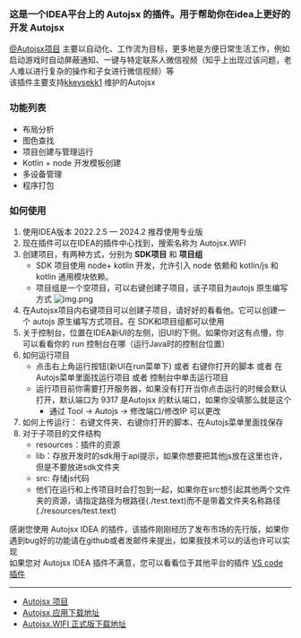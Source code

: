 ### 这是一个IDEA平台上的 Autojsx 的插件。用于帮助你在idea上更好的开发 Autojsx
[@Autojsx项目](https://github.com/kkevsekk1/AutoX) 主要以自动化、工作流为目标，更多地是方便日常生活工作，例如启动游戏时自动屏蔽通知、一键与特定联系人微信视频（知乎上出现过该问题，老人难以进行复杂的操作和子女进行微信视频）等  
该插件主要支持[kkevsekk1](https://github.com/kkevsekk1/AutoX) 维护的Autojsx

### 功能列表
* 布局分析
* 图色查找
* 项目创建与管理运行
* Kotlin + node 开发模板创建
* 多设备管理
* 程序打包
### 如何使用
1. 使用IDEA版本 2022.2.5 — 2024.2 推荐使用专业版
2. 现在插件可以在IDEA的插件中心找到，搜索名称为 Autojsx.WIFI
3. 创建项目，有两种方式，分别为 **SDK项目** 和 **项目组**
   * SDK 项目使用 node+ kotlin 开发，允许引入 node 依赖和 kotlin/js 和 kotlin 通用模块依赖。
   * 项目组是一个空项目，可以右键创建子项目，该子项目为autojs 原生编写方式
![img.png](img.png)
4. 在Autojsx项目内右键项目可以创建子项目，请好好的看看他。它可以创建一个 autojs 原生编写方式项目。在 SDK和项目组都可以使用
5. 关于控制台，位置在IDEA新UI的左侧，旧UI的下侧。如果你对这有点懵，你可以看看你的 run 控制台在哪（运行Java时的控制台位置）
6. 如何运行项目
   * 点击右上角运行按钮(新UI在run菜单下) 或者 右键你打开的脚本 或者 在Autojs菜单里面找运行项目 或者 控制台中单击运行项目
   * 运行项目前你需要打开服务器，如果没有打开当你点击运行的时候会默认打开，默认端口为 9317 是Autojsx 的默认端口，如果你没填那么就是这个
     * 通过 Tool -> Autojs -> 修改端口/修改IP 可以更改
7. 如何上传运行： 右键文件夹、右键你打开的脚本、在Autojs菜单里面找保存
8. 对于子项目的文件结构
    * resources：插件的资源
    * lib：存放开发时的sdk用于api提示，如果你想要把其他js放在这里也许，但是不要放进sdk文件夹
    * src: 存储js代码
    * 他们在运行和上传项目时会打包到一起，如果你在src想引起其他两个文件夹的资源，请指定路径为根路径(./test.text)而不是带着文件夹名称路径(./resources/test.text)
   
感谢您使用 Autojsx IDEA 的插件，该插件刚刚经历了发布市场的先行版，如果你遇到bug好的功能请在github或者发邮件来提出，如果我技术可以的话也许可以实现    
如果您对 Autojsx IDEA 插件不满意，您可以看看位于其他平台的插件 [VS code 插件](https://marketplace.visualstudio.com/items?itemName=aaroncheng.auto-js-vsce-fixed)  

----
* [Autojsx 项目](https://github.com/aiselp/AutoX)
* [Autojsx 应用下载地址](https://github.com/kkevsekk1/AutoX/releases)
* [Autojsx.WIFI 正式版下载地址](https://plugins.jetbrains.com/plugin/22458-autojsx-wifi)
